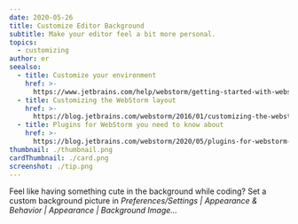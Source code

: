 ```yaml
---
date: 2020-05-26
title: Customize Editor Background
subtitle: Make your editor feel a bit more personal.
topics:
  - customizing
author: er
seealso:
  - title: Customize your environment
    href: >-
      https://www.jetbrains.com/help/webstorm/getting-started-with-webstorm.html#ws_getting_started_customize_your_environment
  - title: Customizing the WebStorm layout
    href: >-
      https://blog.jetbrains.com/webstorm/2016/01/customizing-the-webstorm-layout/
  - title: Plugins for WebStorm you need to know about
    href: >-
      https://blog.jetbrains.com/webstorm/2020/05/plugins-for-webstorm-you-need-to-know-about/
thumbnail: ./thumbnail.png
cardThumbnail: ./card.png
screenshot: ./tip.png
---
```

Feel like having something cute in the background while coding? Set a custom background picture in *Preferences/Settings | Appearance & Behavior |  Appearance | Background Image…*

